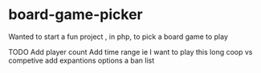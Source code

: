 # board-game-picker

Wanted to start a fun project , in php, to pick a board game to play

TODO 
Add player count 
Add time range ie I want to play this long 
coop vs competive 
add expantions options
a ban list